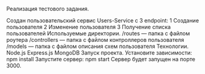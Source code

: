 Реализация тестового задания. 

Создан пользовательский сервис Users-Service с 3 endpoint:
1 Создание пользователя
2 Изменение пользователя
3 Получение списка пользователей
Используемые директории. 
/routes — папка с файлом роутера /controllers — папка с файлом контроллеров пользователя
/models — папка с файлом описания схем пользователя
Технологии.
Node.js Express.js MongoDB
Запуск проекта.
Установите зависимости: npm install Запустите сервер: npm start Сервер будет запущен на порте 3000.
